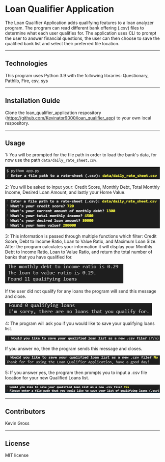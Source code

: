 # Loan Qualifier Application
 
The Loan Qualifier Application adds qualifying features to a loan analyzer program. The program can read different bank offering   (.csv) files to determine what each user qualifies for. The application uses CLI to prompt the user to answer financial questions, the user can then choose to save the qualified bank list and select their preferred file location.

---

## Technologies

This program uses Python 3.9 with the following libraries:
Questionary,
Pathlib,
Fire,
csv,
sys

---

## Installation Guide

Clone the loan_qualifier_application respository (https://github.com/Kevinator9000/loan_qualifier_app) to your own local respository.

---

## Usage
1: You will be prompted for the file path in order to load the bank's data, for now use the path `data/daily_rate_sheet.csv`.

![](./images/step1.PNG)


2: You will be asked to input your: Credit Score, Monthly Debt, Total Monthly Income, Desired Loan Amount, and lastly your Home Value.

![](./images/step2.PNG)


3: This information is passed through multiple functions which filter: Credit Score, Debt to Income Ratio, Loan to Value Ratio, and Maximum Loan Size. After the program calculates your information it will display your Monthly Debt to Income Ratio, Loan to Value Ratio, and return the total number of banks that you have qualified for.

![](./images/step3.PNG)


If the user did not qualify for any loans the program will send this message and close.

![](./images/notqualified.PNG)


4: The program will ask you if you would like to save your qualifying loans list.

![](./images/save.PNG)


If you answer no, then the program sends this message and closes.

![](./images/nosave.PNG)


5: If you answer yes, the program then prompts you to input a .csv file location for your new Qualified Loans list.

![](./images/yessave.PNG)

---

## Contributors

Kevin Gross

---

## License

MIT license
